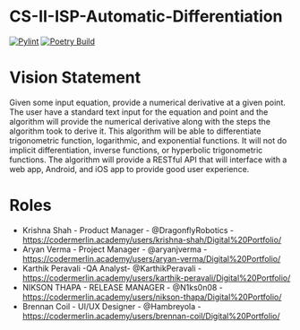 # CS-II-ISP-Automatic-Differentiation

[![Pylint](https://github.com/DragonflyRobotics/CS-II-ISP-Automatic-Differentiation/actions/workflows/pylint.yml/badge.svg)](https://github.com/DragonflyRobotics/CS-II-ISP-Automatic-Differentiation/actions/workflows/pylint.yml) [![Poetry Build](https://github.com/DragonflyRobotics/CS-II-ISP-Automatic-Differentiation/actions/workflows/build_pkg.yml/badge.svg)](https://github.com/DragonflyRobotics/CS-II-ISP-Automatic-Differentiation/actions/workflows/build_pkg.yml)


# Vision Statement
Given some input equation, provide a numerical derivative at a given point. The user have a standard text input for the equation and point and the algorithm will provide the numerical derivative along with the steps the algorithm took to derive it. This algorithm will be able to differentiate trigonometric function, logarithmic, and exponential functions. It will not do implicit differentiation, inverse functions, or hyperbolic trigonometric functions. The algorithm will provide a RESTful API that will interface with a web app, Android, and iOS app to provide good user experience. 


# Roles 
* Krishna Shah - Product Manager - @DragonflyRobotics - https://codermerlin.academy/users/krishna-shah/Digital%20Portfolio/
* Aryan Verma - Project Manager - @aryanjverma - https://codermerlin.academy/users/aryan-verma/Digital%20Portfolio/
* Karthik Peravali -QA Analyst- @KarthikPeravali - https://codermerlin.academy/users/karthik-peravali/Digital%20Portfolio/
* NIKSON THAPA - RELEASE MANAGER - @N1ks0n08 - https://codermerlin.academy/users/nikson-thapa/Digital%20Portfolio/
* Brennan Coil - UI/UX Designer - @Hambreyola - https://codermerlin.academy/users/brennan-coil/Digital%20Portfolio/ 

